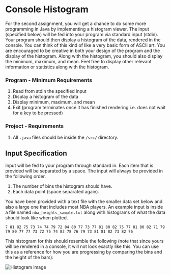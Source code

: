 # Console Histogram

For the second assignment, you will get a chance to do some more programming in Java by implementing a histogram viewer. The input (specified below) will be fed into your program via standard input (stdin). Your program should then display a histogram of the data, rendered in the console. You can think of this kind of like a very basic form of ASCII art. You are encouraged to be creative in both your design of the program and the display of the histogram. Along with the histogram, you should also display the minimum, maximum, and mean. Feel free to display other relevant information or statistics along with the histogram.

### Program - Minimum Requirements
  1. Read from stdin the specified input
  2. Display a histogram of the data
  3. Display minimum, maximum, and mean
  4. Exit (program terminates once it has finished rendering i.e. does not wait for a key to be pressed)

### Project - Requirements
  1. All `.java` files should be inside the `/src/` directory.

## Input Specification
Input will be fed to your program through standard in. Each item that is provided will be separated by a space. The input will always be provided in the following order.
  1. The number of bins the histogram should have.
  2. Each data point (space separated again). 

You have been provided with a text file with the smaller data set below and also a large one that includes most NBA players. An example input is inside a file named `nba_heights_sample.txt` along with histograms of what the data should look like when plotted.

```
7 81 82 75 73 74 74 79 72 84 80 77 73 77 81 80 82 75 77 81 80 82 71 79 79 80 77 77 73 72 75 74 83 78 76 79 73 81 81 82 73 82 76
```
This histogram for this should resemble the following (note that since yours will be rendered in a console, it will not look exactly like this. You can use this as a reference for how you are progressing by comparing the bins and the height of the bars):

![Histogram image](https://raw.githubusercontent.com/cgburgess/histogram-java/master/data/7_bins_sample_data.png?token=ACEV5YSRFU3RPDPCKWOH4526FEFIU)
